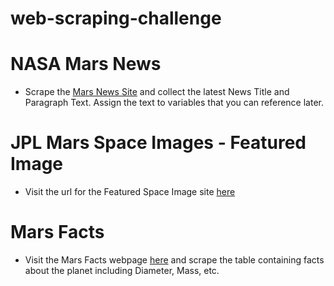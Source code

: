 # web-scraping-challenge

# NASA Mars News
* Scrape the [Mars News Site](https://redplanetscience.com/) and collect the latest News Title and Paragraph Text. Assign the text to variables that you can reference later.
# JPL Mars Space Images - Featured Image
* Visit the url for the Featured Space Image site [here](https://spaceimages-mars.com)
# Mars Facts
* Visit the Mars Facts webpage [here](https://galaxyfacts-mars.com) and scrape the table containing facts about the planet including Diameter, Mass, etc.
